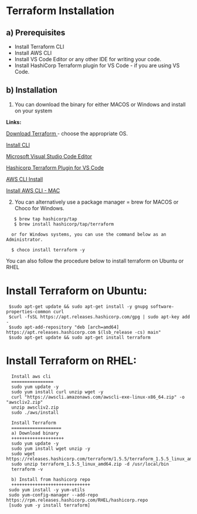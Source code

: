 # **Terraform Installation**

## a) Prerequisites
- Install Terraform CLI
- Install AWS CLI
- Install VS Code Editor or any other IDE for writing your code.
- Install HashiCorp Terraform plugin for VS Code - if you are using VS Code.

## b) Installation

 1. You can download the binary for either MACOS or Windows and install on your system

**Links:**

[Download Terraform ](https://www.terraform.io/downloads.html) - choose the appropriate OS.

[Install CLI](https://learn.hashicorp.com/tutorials/terraform/install-cli)

[Microsoft Visual Studio Code Editor](https://code.visualstudio.com/download)

[Hashicorp Terraform Plugin for VS Code](https://marketplace.visualstudio.com/items?itemName=HashiCorp.terraform)

[AWS CLI Install](https://docs.aws.amazon.com/cli/latest/userguide/cli-chap-install.html)

[Install AWS CLI - MAC](https://docs.aws.amazon.com/cli/latest/userguide/install-cliv2-mac.html#cliv2-mac-install-cmd)

2. You can alternatively use a package manager = brew for MACOS or Choco for Windows.
```
   $ brew tap hashicorp/tap
   $ brew install hashicorp/tap/terraform

  or for Windows systems, you can use the command below as an Administrator.
  
  $ choco install terraform -y
```

You can also follow the procedure below to install terraform on Ubuntu or RHEL

# Install Terraform on Ubuntu:
     $sudo apt-get update && sudo apt-get install -y gnupg software-properties-common curl
     $curl -fsSL https://apt.releases.hashicorp.com/gpg | sudo apt-key add -
     $sudo apt-add-repository "deb [arch=amd64] https://apt.releases.hashicorp.com $(lsb_release -cs) main"
     $sudo apt-get update && sudo apt-get install terraform

# Install Terraform on RHEL:
      Install aws cli
      ================
      sudo yum update -y
      sudo yum install curl unzip wget -y  
      curl "https://awscli.amazonaws.com/awscli-exe-linux-x86_64.zip" -o "awscliv2.zip"
      unzip awscliv2.zip
      sudo ./aws/install

      Install Terraform
      ===================
      a) Download binary
      ++++++++++++++++++++
      sudo yum update -y
      sudo yum install wget unzip -y
      sudo wget https://releases.hashicorp.com/terraform/1.5.5/terraform_1.5.5_linux_amd64.zip
      sudo unzip terraform_1.5.5_linux_amd64.zip -d /usr/local/bin
      terraform -v

      b) Install from hashicorp repo
      ++++++++++++++++++++++++++++++
     sudo yum install -y yum-utils
     sudo yum-config-manager --add-repo https://rpm.releases.hashicorp.com/RHEL/hashicorp.repo
     [sudo yum -y install terraform]
